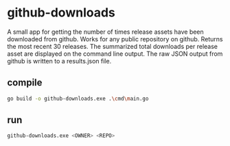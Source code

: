 # github-downloads
A small app for getting the number of times release assets have been downloaded from github.  Works for any public repository on github.  Returns the most recent 30 releases.  The summarized total downloads per release asset are displayed on the command line output.  The raw JSON output from github is written to a results.json file.

## compile
```bash
go build -o github-downloads.exe .\cmd\main.go
```

## run
```bash
github-downloads.exe <OWNER> <REPO>
```